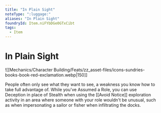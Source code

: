 ```yaml
---
title: "In Plain Sight"
noteType: ":luggage:"
aliases: "In Plain Sight"
foundryId: Item.niFYbDGe0GTxCibt
tags:
  - Item
---
```


# In Plain Sight
![[Mechanics/Character Building/Feats/zz_asset-files/icons-sundries-books-book-red-exclamation.webp|150]]

People often only see what they want to see, a weakness you know how to take full advantage of. While you've Assumed a Role, you can use Deception in place of Stealth when using the [[Avoid Notice]] exploration activity in an area where someone with your role wouldn't be unusual, such as when impersonating a sailor or fisher when infiltrating the docks.
